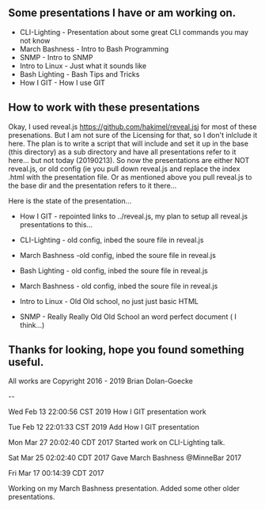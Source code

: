 
Some presentations I have or am working on.
-------------------------------------------

* CLI-Lighting - Presentation about some great CLI commands you may not know
* March Bashness - Intro to Bash Programming
* SNMP - Intro to SNMP
* Intro to Linux - Just what it sounds like
* Bash Lighting - Bash Tips and Tricks
* How I GIT - How I use GIT 


How to work with these presentations
------------------------------------
Okay, I used reveal.js <https://github.com/hakimel/reveal.js>j for most of these presenations.  But I am not sure of the Licensing for that, so I don't inlclude it here.  The plan is to write a script that will include and set it up in the base (this directory) as a sub directory and have all presentations refer to it here... but not today (20190213). So now the presentations are either NOT reveal.js, or old config (ie you pull down reveal.js and replace the index .html with the presentation file. Or as mentioned above you pull reveal.js to the base dir and the presentation refers to it there...

Here is the state of the presentation...

* How I GIT - repointed links to ../reveal.js, my plan to setup all reveal.js presentations to this...

* CLI-Lighting - old config, inbed the soure file in reveal.js
* March Bashness -old config, inbed the soure file in reveal.js
* Bash Lighting - old config, inbed the soure file in reveal.js
* March Bashness - old config, inbed the soure file in reveal.js

* Intro to Linux  - Old Old school, no just just basic HTML

* SNMP - Really Really Old Old School an word perfect document ( I think...)


Thanks for looking, hope you found something useful.
--

All works are 
  Copyright 2016 - 2019 Brian Dolan-Goecke

--

Wed Feb 13 22:00:56 CST 2019
How I GIT presentation work

Tue Feb 12 22:01:33 CST 2019
Add How I GIT presentation

Mon Mar 27 20:02:40 CDT 2017
Started work on CLI-Lighting talk.

Sat Mar 25 02:02:40 CDT 2017
Gave March Bashness @MinneBar 2017

Fri Mar 17 00:14:39 CDT 2017

Working on my March Bashness presentation.
Added some other older presentations.

